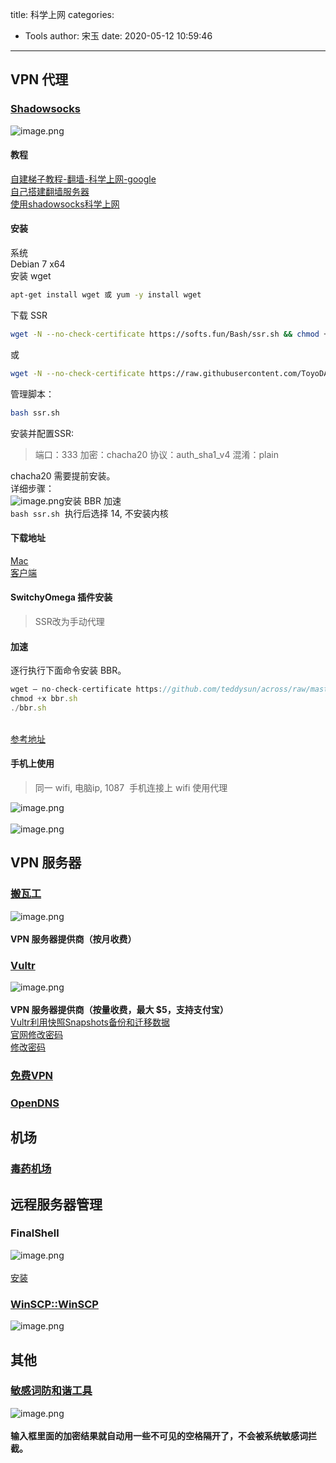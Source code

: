title: 科学上网
categories:
 - Tools
author: 宋玉
date: 2020-05-12 10:59:46
---

## VPN 代理

### [Shadowsocks](https://github.com/shadowsocks)
![image.png](https://cdn.nlark.com/yuque/0/2020/png/394169/1582606753454-a712673f-4328-4d21-a1ac-cf3fe89b0403.png#align=left&display=inline&height=763&margin=%5Bobject%20Object%5D&name=image.png&originHeight=1526&originWidth=2874&size=296751&status=done&style=none&width=1437)<br />


#### 教程
[自建梯子教程-翻墙-科学上网-google](https://github.com/dudefu/btgfw)<br />[自己搭建翻墙服务器](https://jiyiren.github.io/2016/10/06/fanqiang/)<br />[使用shadowsocks科学上网](https://www.textarea.com/ExpectoPatronum/shiyong-shadowsocks-kexue-shangwang-265/)

#### 安装
系统<br />Debian 7 x64<br />安装 wget
```bash
apt-get install wget 或 yum -y install wget
```
下载 SSR
```bash
wget -N --no-check-certificate https://softs.fun/Bash/ssr.sh && chmod +x ssr.sh && bash ssr.sh
```
或
```bash
wget -N --no-check-certificate https://raw.githubusercontent.com/ToyoDAdoubi/doubi/master/ssr.sh && chmod +x ssr.sh && bash ssr.sh
```
管理脚本：
```bash
bash ssr.sh
```
安装并配置SSR:
> 端口：333
> 加密：chacha20
> 协议：auth_sha1_v4
> 混淆：plain

chacha20 需要提前安装。<br />详细步骤：<br />![image.png](https://cdn.nlark.com/yuque/0/2020/png/394169/1585014164075-4dbe8d39-83e7-4bdc-876c-894e4d5a0f70.png#align=left&display=inline&height=722&margin=%5Bobject%20Object%5D&name=image.png&originHeight=1444&originWidth=1916&size=356381&status=done&style=none&width=958)安装 BBR 加速<br />`bash ssr.sh`  执行后选择 14, 不安装内核

#### 下载地址
[Mac](https://github.com/shadowsocks/ShadowsocksX-NG)<br />[客户端](https://shadowsocks.org/en/download/clients.html)

#### SwitchyOmega 插件安装
> SSR改为手动代理


#### 加速
逐行执行下面命令安装 BBR。
```javascript
wget — no-check-certificate https://github.com/teddysun/across/raw/master/bbr.sh
chmod +x bbr.sh
./bbr.sh
```

<br />[参考地址](https://medium.com/@jackme256/vultr%E6%90%AD%E5%BB%BAss%E5%8F%8A%E9%94%90%E9%80%9F%E4%BC%98%E5%8C%96%E5%8A%A0%E9%80%9F%E8%AF%A6%E7%BB%86%E6%95%99%E7%A8%8B-69763d7e2cdc)

#### 手机上使用
> 同一 wifi, 电脑ip, 1087 
> 手机连接上 wifi 使用代理

![image.png](https://cdn.nlark.com/yuque/0/2020/png/394169/1589252359638-ad062c25-cedc-421c-8566-5ead8683f958.png#align=left&display=inline&height=350&margin=%5Bobject%20Object%5D&name=image.png&originHeight=699&originWidth=834&size=119899&status=done&style=none&width=417)<br />
<br />![image.png](https://cdn.nlark.com/yuque/0/2020/png/394169/1585488711950-c75aeaaf-4bc4-43cb-9c75-d2385c5b4f61.png#align=left&display=inline&height=219&margin=%5Bobject%20Object%5D&name=image.png&originHeight=438&originWidth=422&size=55331&status=done&style=none&width=211)

## VPN 服务器

### [搬瓦工](https://bwh88.net/)
![image.png](https://cdn.nlark.com/yuque/0/2020/png/394169/1582606995538-33fbc0bd-e51f-40ba-809c-6e212d86a966.png#align=left&display=inline&height=763&margin=%5Bobject%20Object%5D&name=image.png&originHeight=1526&originWidth=2880&size=1837449&status=done&style=none&width=1440)<br />
<br />**VPN 服务器提供商（按月收费）**

### [Vultr](https://www.vultr.com/?ref=8478504-6G)
![image.png](https://cdn.nlark.com/yuque/0/2020/png/394169/1582607151208-a60bf1f9-33d3-4624-9e7e-c371f0920466.png#align=left&display=inline&height=761&margin=%5Bobject%20Object%5D&name=image.png&originHeight=1522&originWidth=2874&size=1273879&status=done&style=none&width=1437)<br />
<br />**VPN 服务器提供商（按量收费，最大 $5，支持支付宝）**<br />[Vultr利用快照Snapshots备份和迁移数据](http://www.idcspy.com/vultr-snapshots-backup.html)<br />[官网修改密码](https://www.vultr.com/docs/boot-into-single-user-mode-reset-root-password)<br />[修改密码]()

### [免费VPN](https://zh.vpnmentor.com/blog/%E5%B9%B4%E5%89%8D%E5%85%AD%E5%A4%A7%EF%BC%88%E7%9C%9F%E6%AD%A3%E5%85%8D%E8%B4%B9%EF%BC%89vpn%E6%9C%8D%E5%8A%A1/)

### [OpenDNS](http://www.opendns.com/)

## 机场[<br />](https://www.duyaoss.com/)

### [毒药机场](https://www.duyaoss.com/)

## 远程服务器管理

### FinalShell
![image.png](https://cdn.nlark.com/yuque/0/2020/png/394169/1583381678360-4efdf799-9812-4811-b481-d81f7bb392ec.png#align=left&display=inline&height=877&margin=%5Bobject%20Object%5D&name=image.png&originHeight=1754&originWidth=2880&size=198537&status=done&style=none&width=1440)<br />
<br />[安装](http://www.hostbuf.com/t/1059.html)

### [WinSCP::WinSCP](https://winscp.net/eng/docs/lang:chs)
![image.png](https://cdn.nlark.com/yuque/0/2020/png/394169/1583071544483-da41fb3f-de75-4562-b6e8-ad0ce419ac30.png#align=left&display=inline&height=764&margin=%5Bobject%20Object%5D&name=image.png&originHeight=1528&originWidth=2878&size=269513&status=done&style=none&width=1439)

## 其他

### [敏感词防和谐工具](https://we.laogongshuo.com/)
![image.png](https://cdn.nlark.com/yuque/0/2020/png/394169/1582638072895-0f3a852b-5360-4e2f-aeda-2fa9228df95f.png#align=left&display=inline&height=762&margin=%5Bobject%20Object%5D&name=image.png&originHeight=1524&originWidth=2872&size=145734&status=done&style=none&width=1436)<br />
<br />**输入框里面的加密结果就自动用一些不可见的空格隔开了，不会被系统敏感词拦截。**
